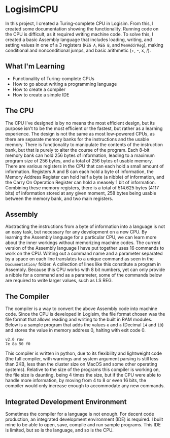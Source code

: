 # LogisimCPU

In this project, I created a Turing-complete CPU in Logisim. From this, I created some documentation showing the functionality. Running code on the CPU is difficult, as it required writing machine code. To solve this, I created a basic Assembly language that includes loading, writing, and setting values in one of a 3 registers (`REG A`, `REG B`, and `MemAddrReg`), making conditional and nonconditional jumps, and basic arithmetic (+, -, x, /). 

## What I'm Learning
- Functionality of Turing-complete CPUs
- How to go about writing a programming language
- How to create a compiler
- How to create a simple IDE

## The CPU

The CPU I've designed is by no means the most efficient design, but its purpose isn't to be the most efficient or the fastest, but rather as a learning experience. The design is not the same as most low-powered CPUs, as there are separate memory banks for the instructions and the usable memory. There is functionality to manipulate the contents of the instruction bank, but that is purely to alter the course of the program. Each 8-bit memory bank can hold 256 bytes of information, leading to a maximum program size of 256 bytes, and a total of 256 bytes of usable memory. There are various registers in the CPU that can each hold a small amount of information. Registers A and B can each hold a byte of information, the Memory Address Register can hold half a byte (a nibble) of information, and the Carry On Operation Register can hold a measely 1 bit of information. Combining these memory registers, there is a total of 514.625 bytes (4117 bits) of information stored at any given moment, 258 bytes being usable between the memory bank, and two main registers.

## Assembly

Abstracting the instructions from a byte of information into a language is not an easy task, but necessary for any development on a new CPU. By learning the Assembly language for a particular CPU, we can learn more about the inner workings without memorizing machine codes. The current version of the Assembly language I have put together uses 16 commands to work on the CPU. Writing out a command name and a parameter separated by a space on each line translates to a unique command as seen in the `Documentation/` folder. A collection of lines like this constitute a program in Assembly. Because this CPU works with 8 bit numbers, yet can only provide a nibble for a command and as a parameter, some of the commands below are required to write larger values, such as LS REG. 

## The Compiler

The compiler is a way to convert the above Assembly code into machine code. Since the CPU is developed in Logisim, the file format chosen was the file format that allows reading and writing to the built in RAM modules. Below is a sample program that adds the values `e` and `a` (Decimal `14` and `10`) and stores the value in memory address 0, halting with exit code 0.

```
v2.0 raw
7e 8a 50 f0 
```

This compiler is written in python, due to its flexibility and lightweight code (the full compiler, with warnings and system argument parsing is still less than 2KB, less than the cluster size on MacOS and some other operating systems). Relative to the size of the programs this compiler is working on, the file size is daunting, being 4 times the size, but if the CPU were able to handle more information, by moving from 4 to 8 or even 16 bits, the compiler would only increase enough to accommodate any new commands.

## Integrated Development Environment

Sometimes the compiler for a language is not enough. For decent code production, an integrated development environment (IDE) is required. I built mine to be able to open, save, compile and run sample programs. This IDE is limited, but so is the language, and so is the CPU. 
